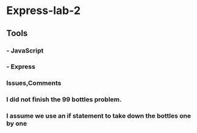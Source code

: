 ﻿# Express-lab-2
 
## Tools

### - JavaScript
### - Express

### Issues,Comments
### I did not finish the 99 bottles problem.
### I assume we use an if statement to take down the bottles one by one
